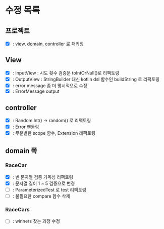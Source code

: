 # 수정 목록
## 프로젝트
- [x] : view, domain, controller 로 패키징

## View
- [x] : InputView : 시도 횟수 검증문 toIntOrNull()로 리팩토링
- [x] : OutputView : StringBuilder 대신 kotlin dsl 함수인 buildString 로 리팩토링
- [x] : error message 좀 더 명시적으로 수정  
- [x] : ErrorMessage output
## controller
- [x] : Random.Int() -> random() 로 리팩토링
- [x] : Error 핸들링
- [x] : 무분별한 scope 함수, Extension 레팩토링
## domain 쪽
### RaceCar
- [x] : 빈 문자열 검증 가독성 리팩토링
- [x] : 문자열 길이 1 ~ 5 검증으로 변경
- [ ] : ParameterizedTest 로 test 리팩토링 
- [ ] : 불필요한 compare 함수 삭제

### RaceCars
- [ ] : winners 찾는 과정 수정